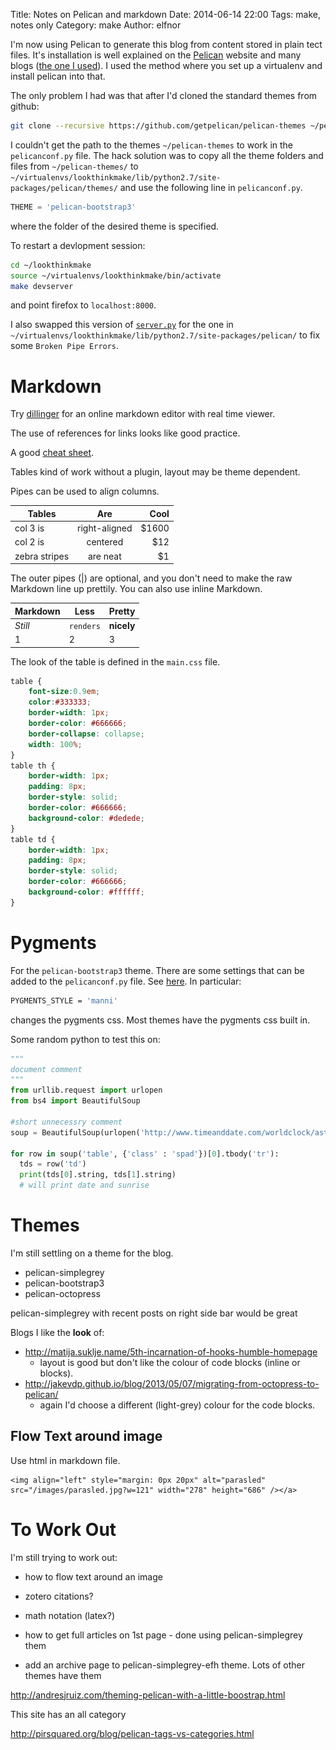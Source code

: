 Title: Notes on Pelican and markdown
Date: 2014-06-14 22:00
Tags: make, notes only
Category: make
Author: elfnor

I'm now using Pelican to generate this blog from content stored in plain tect files. It's installation is well explained on the [Pelican](http://docs.getpelican.com/en/3.1.1/getting_started.html) website and many blogs ([the one I used](http://www.circuidipity.com/pelican.html)). I used the method where you set up a virtualenv and install pelican into that.

The only problem I had was that after I'd cloned the standard themes from github:

```sh
git clone --recursive https://github.com/getpelican/pelican-themes ~/pelican-themes
```
I couldn't get the path to the themes `~/pelican-themes` to work in the `pelicanconf.py` file. The hack solution was to copy all the theme folders and files from `~/pelican-themes/` to `~/virtualenvs/lookthinkmake/lib/python2.7/site-packages/pelican/themes/`  and use the following line in `pelicanconf.py`. 

```python
THEME = 'pelican-bootstrap3'
```
where the folder of the desired theme is specified.

To restart a devlopment session:

```sh
cd ~/lookthinkmake
source ~/virtualenvs/lookthinkmake/bin/activate
make devserver
```
and point firefox to `localhost:8000`. 

I also swapped this version of [`server.py`](https://github.com/robulouski/pelican/blob/301268f67f1a6751a3c9ac51d099fae10b808f8b/pelican/server.py) for the one in `~/virtualenvs/lookthinkmake/lib/python2.7/site-packages/pelican/` to fix some `Broken Pipe Errors`.


Markdown
=======

Try [dillinger](http://dillinger.io/) for an online markdown editor with real time viewer. 

The use of references for links looks like good practice.

A good [cheat sheet](http://plutowski.com/).

Tables kind of work without a plugin, layout may be theme dependent.

Pipes can be used to align columns.

| Tables        | Are           | Cool  |
| ------------- |:-------------:| -----:|
| col 3 is      | right-aligned | $1600 |
| col 2 is      | centered      |   $12 |
| zebra stripes | are neat      |    $1 |

The outer pipes (|) are optional, and you don't need to make the raw Markdown line up prettily. You can also use inline Markdown.


Markdown | Less | Pretty
--- | --- | ---
*Still* | `renders` | **nicely**
1 | 2 | 3



The look of the table is defined in the `main.css` file. 

```css
table {
	font-size:0.9em;
	color:#333333;
	border-width: 1px;
	border-color: #666666;
	border-collapse: collapse;
	width: 100%;
}
table th {
	border-width: 1px;
	padding: 8px;
	border-style: solid;
	border-color: #666666;
	background-color: #dedede;
}
table td {
	border-width: 1px;
	padding: 8px;
	border-style: solid;
	border-color: #666666;
	background-color: #ffffff;
}
```


Pygments
=======

For the `pelican-bootstrap3` theme. There are some settings that can be added to the `pelicanconf.py` file. See [here](https://github.com/DandyDev/pelican-bootstrap3). In particular:

```sh
PYGMENTS_STYLE = 'manni'
```
changes the pygments css. Most themes have the pygments css built in.

Some random python to test this on:

```python
"""
document comment
"""
from urllib.request import urlopen
from bs4 import BeautifulSoup

#short unnecessry comment
soup = BeautifulSoup(urlopen('http://www.timeanddate.com/worldclock/astronomy.html?n=78').read())

for row in soup('table', {'class' : 'spad'})[0].tbody('tr'):
  tds = row('td')
  print(tds[0].string, tds[1].string)
  # will print date and sunrise
```

Themes
======

I'm still settling on a theme for the blog.

* pelican-simplegrey
* pelican-bootstrap3
* pelican-octopress

pelican-simplegrey with recent posts on right side bar would be great

Blogs I like the __look__ of:

* <http://matija.suklje.name/5th-incarnation-of-hooks-humble-homepage>
    * layout is good but don't like the colour of code blocks (inline or blocks).  
* <http://jakevdp.github.io/blog/2013/05/07/migrating-from-octopress-to-pelican/>  
    * again I'd choose a different (light-grey) colour for the code blocks.  


Flow Text around image
------------------

Use html in markdown file.

	<img align="left" style="margin: 0px 20px" alt="parasled" src="/images/parasled.jpg?w=121" width="278" height="686" /></a>

To Work Out
=========

I'm still trying to work out:  

* how to flow text around an image  

* zotero citations?  
* math notation (latex?)
* how to get full articles on 1st page - done using pelican-simplegrey them
* add an archive page to pelican-simplegrey-efh theme. Lots of other themes have them

<http://andresjruiz.com/theming-pelican-with-a-little-boostrap.html>

This site has an all category

<http://pirsquared.org/blog/pelican-tags-vs-categories.html>


